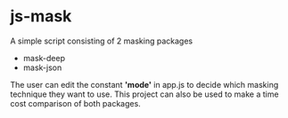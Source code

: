 # js-mask

A simple script consisting of 2 masking packages

- mask-deep
- mask-json

The user can edit the constant **'mode'** in app.js to decide which masking technique they want to use.
This project can also be used to make a time cost comparison of both packages.